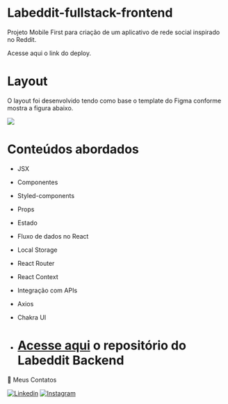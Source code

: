 # Labeddit-fullstack-frontend

Projeto Mobile First para criação de um aplicativo de rede social inspirado no Reddit.

Acesse aqui o link do deploy. 

# Layout

O layout foi desenvolvido tendo como base o template do Figma conforme mostra a figura abaixo.

![](./src/assets/layout-pages.png)

# Conteúdos abordados
- JSX
- Componentes
- Styled-components
- Props
- Estado
- Fluxo de dados no React
- Local Storage
- React Router
- React Context
- Integração com APIs
- Axios
- Chakra UI

- # [Acesse aqui](https://github.com/RafaelMachado1/labeddit-fullstack-backend) o repositório do Labeddit Backend

📧 Meus Contatos

[![Linkedin](https://img.shields.io/badge/LinkedIn-0077B5?style=for-the-badge&logo=linkedin&logoColor=white)](https://www.linkedin.com/in/rafa25/)
[![Instagram](https://img.shields.io/badge/Instagram-E4405F?style=for-the-badge&logo=instagram&logoColor=white)](https://www.instagram.com/rafaelmartinsmachado/)



